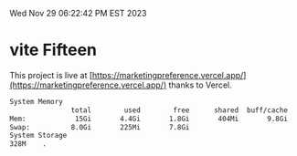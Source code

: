 Wed Nov 29 06:22:42 PM EST 2023

# vite Fifteen


This project is live at [https://marketingpreference.vercel.app/](https://marketingpreference.vercel.app/) thanks to Vercel.

```bash
System Memory
               total        used        free      shared  buff/cache   available
Mem:            15Gi       4.4Gi       1.8Gi       404Mi       9.8Gi        10Gi
Swap:          8.0Gi       225Mi       7.8Gi
System Storage
328M	.
